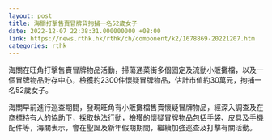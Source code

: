 ```yaml
---
layout: post
title: 海關打擊售賣冒牌貨拘捕一名52歲女子
date: 2022-12-07 22:38:31.000000000 +08:00
link: https://news.rthk.hk/rthk/ch/component/k2/1678869-20221207.htm
categories: rthk
---
```


海關在旺角打擊售賣冒牌物品活動，掃蕩通菜街多個固定及流動小販攤檔，以及一個冒牌物品貯存中心，檢獲約2300件懷疑冒牌物品，估計市值約30萬元，拘捕一名52歲女子。

海關早前進行巡查期間，發現旺角有小販攤檔售賣懷疑冒牌物品，經深入調查及在商標持有人的協助下，採取執法行動，檢獲的懷疑冒牌物品包括手袋、皮具及手機配件等，海關表示，會在聖誕及新年假期期間，繼續加強巡查及打擊有關活動。

